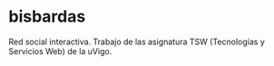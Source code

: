 bisbardas
=========

Red social interactiva. Trabajo de las asignatura TSW (Tecnologías y Servicios Web) de la uVigo. 
